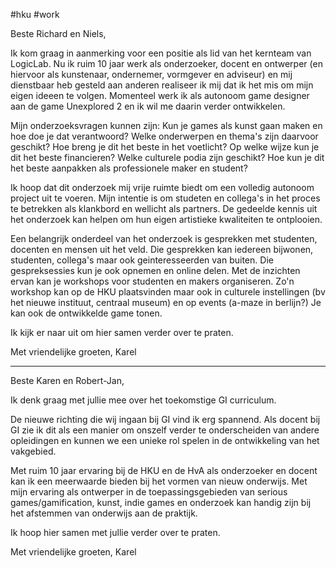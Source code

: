 #hku #work 

Beste Richard en Niels,

Ik kom graag in aanmerking voor een positie als lid van het kernteam van LogicLab. Nu ik ruim 10 jaar werk als onderzoeker, docent en ontwerper (en hiervoor als kunstenaar, ondernemer, vormgever en adviseur) en mij dienstbaar heb gesteld aan anderen realiseer ik mij dat ik het mis om mijn eigen ideeen te volgen. Momenteel werk ik als autonoom game designer aan de game Unexplored 2 en ik wil me daarin verder ontwikkelen. 

Mijn onderzoeksvragen kunnen zijn: 
Kun je games als kunst gaan maken en hoe doe je dat verantwoord? 
Welke onderwerpen en thema's zijn daarvoor geschikt? 
Hoe breng je dit het beste in het voetlicht? 
Op welke wijze kun je dit het beste financieren? 
Welke culturele podia zijn geschikt?
Hoe kun je dit het beste aanpakken als professionele maker en student? 

Ik hoop dat dit onderzoek mij vrije ruimte biedt om een volledig autonoom project uit te voeren.
Mijn intentie is om studeten en collega's in het proces te betrekken als klankbord en wellicht als partners. De gedeelde kennis uit het onderzoek kan helpen om hun eigen artistieke kwaliteiten te ontplooien.

Een belangrijk onderdeel van het onderzoek is gesprekken met studenten, docenten en mensen uit het veld. Die gesprekken kan iedereen bijwonen, studenten, collega's maar ook geinteresseerden van buiten. Die gespreksessies kun je ook opnemen en online delen.
Met de inzichten ervan kan je workshops voor studenten en makers organiseren. Zo'n workshop kan op de HKU plaatsvinden maar ook in culturele instellingen (bv het nieuwe instituut, centraal museum) en op events (a-maze in berlijn?) Je kan ook de ontwikkelde game tonen. 

Ik kijk er naar uit om hier samen verder over te praten.

Met vriendelijke groeten,
Karel 

---
Beste Karen en Robert-Jan,

Ik denk graag met jullie mee over het toekomstige GI curriculum.

De nieuwe richting die wij ingaan bij GI vind ik erg spannend. Als docent bij GI zie ik dit als een manier om onszelf verder te onderscheiden van andere opleidingen en kunnen we een unieke rol  spelen in de ontwikkeling van het vakgebied.

Met ruim 10 jaar ervaring bij de HKU en de HvA als onderzoeker en docent kan ik een meerwaarde bieden bij het vormen van nieuw onderwijs. Met mijn ervaring als ontwerper in de toepassingsgebieden van serious games/gamification, kunst, indie games en onderzoek kan handig zijn bij het afstemmen van onderwijs aan de praktijk.

Ik hoop hier samen met jullie verder over te praten.

Met vriendelijke groeten,
Karel